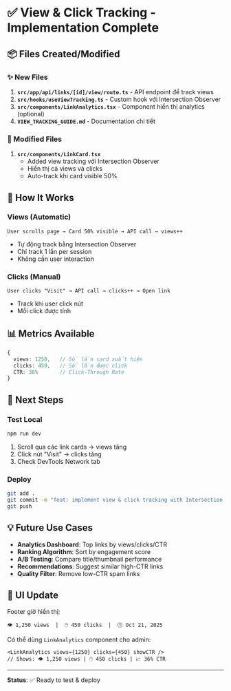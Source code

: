 # ✅ View & Click Tracking - Implementation Complete

## 📦 Files Created/Modified

### ✨ New Files

1. **`src/app/api/links/[id]/view/route.ts`** - API endpoint để track views
2. **`src/hooks/useViewTracking.ts`** - Custom hook với Intersection Observer
3. **`src/components/LinkAnalytics.tsx`** - Component hiển thị analytics (optional)
4. **`VIEW_TRACKING_GUIDE.md`** - Documentation chi tiết

### 🔧 Modified Files

1. **`src/components/LinkCard.tsx`**
   - Added view tracking với Intersection Observer
   - Hiển thị cả views và clicks
   - Auto-track khi card visible 50%

## 🎯 How It Works

### Views (Automatic)

```
User scrolls page → Card 50% visible → API call → views++
```

- Tự động track bằng Intersection Observer
- Chỉ track 1 lần per session
- Không cần user interaction

### Clicks (Manual)

```
User clicks "Visit" → API call → clicks++ → Open link
```

- Track khi user click nút
- Mỗi click được tính

## 📊 Metrics Available

```typescript
{
  views: 1250,   // Số lần card xuất hiện
  clicks: 450,   // Số lần được click
  CTR: 36%       // Click-Through Rate
}
```

## 🚀 Next Steps

### Test Local

```bash
npm run dev
```

1. Scroll qua các link cards → views tăng
2. Click nút "Visit" → clicks tăng
3. Check DevTools Network tab

### Deploy

```bash
git add .
git commit -m "feat: implement view & click tracking with Intersection Observer"
git push
```

## 💡 Future Use Cases

- **Analytics Dashboard**: Top links by views/clicks/CTR
- **Ranking Algorithm**: Sort by engagement score
- **A/B Testing**: Compare title/thumbnail performance
- **Recommendations**: Suggest similar high-CTR links
- **Quality Filter**: Remove low-CTR spam links

## 🎨 UI Update

Footer giờ hiển thị:

```
👁️ 1,250 views  |  🖱️ 450 clicks  |  🕒 Oct 21, 2025
```

Có thể dùng `LinkAnalytics` component cho admin:

```tsx
<LinkAnalytics views={1250} clicks={450} showCTR />
// Shows: 👁️ 1,250 views | 🖱️ 450 clicks | 📈 36% CTR
```

---

**Status**: ✅ Ready to test & deploy
